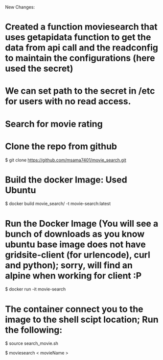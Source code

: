 New Changes:
# Created a function moviesearch that uses getapidata function to get the data from api call and the readconfig to maintain the configurations (here used the secret)
# We can set path to the secret in /etc for users with no read access.


 
# Search for movie rating
# Clone the repo from github

$ git clone https://github.com/msama7401/movie_search.git

# Build the docker Image: Used Ubuntu 

$ docker build movie_search/ -t movie-search:latest

# Run the Docker Image (You will see a bunch of downloads as you know ubuntu base image does not have gridsite-client (for urlencode), curl and python); sorry, will find an alpine when working for client :P

$ docker run -it movie-search

# The container connect you to the image to the shell scipt location; Run the following:

$ source search_movie.sh

$ moviesearch < movieName > 
